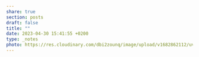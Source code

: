 ```yaml
---
share: true
section: posts
draft: false
title: ""
date: 2023-04-30 15:41:55 +0200
type: _notes
photo: https://res.cloudinary.com/dbi2zounq/image/upload/v1682862112/uvsrvbhxmclejgpprges.jpg
---
```



